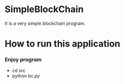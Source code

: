 # SimpleBlockChain
It is a very simple blockchain program.

# How to run this application
### Enjoy program
* cd src
* python bc.py
